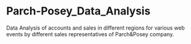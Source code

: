 # Parch-Posey_Data_Analysis
Data Analysis of accounts and sales in different regions for various web events by different sales representatives of Parch&Posey company.
